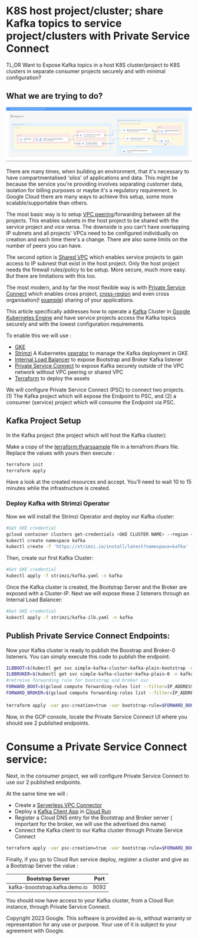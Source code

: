 # K8S host project/cluster; share Kafka topics to service project/clusters with Private Service Connect
TL;DR Want to Expose Kafka topics in a host K8S cluster/project to K8S clusters in separate consumer projects securely and with minimal configuration?

## What we are trying to do?

![GKE_PSC_Kafka](gke-psc-kafka.png)

There are many times, when building an environment, that it's necessary to have compartmentalised 'silos' of applications and data. This might be because the service you're providing involves separating customer data, isolation for billing purposes or maybe it's a regulatory requirement. In Google Cloud there are many ways to achieve this setup, some more scalable/supportable than others. 


The most basic way is to setup [VPC peering](https://cloud.google.com/vpc/docs/vpc-peering)/forwarding between all the projects. This enables subnets in the host project to be shared with the service project and vice versa. The downside is you can't have overlapping IP subnets and all projects' VPCs need to be configured individually on creation and each time there's a change. There are also some limits on the number of peers you can have. 

The second option is [Shared VPC](https://cloud.google.com/vpc/docs/shared-vpc) which enables service projects to gain access to IP subnest that exist in the host project. Only the host project needs the firewall rules/policy to be setup. More secure, much more easy. But there are limitations with this too.

The most modern, and by far the most flexible way is with [Private Service Connect](https://cloud.google.com/vpc/docs/private-service-connect) which enables cross project, [cross-region](https://cloud.google.com/vpc/docs/about-accessing-vpc-hosted-services-endpoints#global-access) and even cross organisation(! [example](https://docs.confluent.io/cloud/current/networking/private-links/gcp-private-service-connect.html)) sharing of your applications. 

This article specifically addresses how to operate a [Kafka](https://kafka.apache.org/) Cluster in [Google Kubernetes Engine](https://cloud.google.com/kubernetes-engine/docs/concepts/kubernetes-engine-overview) and have service projects access the Kafka topics securely and with the lowest configuration requirements.

To enable this we will use : 
* [GKE](https://cloud.google.com/kubernetes-engine)
* [Strimzi](https://strimzi.io/) A Kubernetes [operator](https://kubernetes.io/docs/concepts/extend-kubernetes/operator/) to manage the Kafka deployment in GKE
* [Internal Load Balancer](https://cloud.google.com/kubernetes-engine/docs/how-to/internal-load-balancing) to expose Bootstrap and Broker Kafka listener
* [Private Service Connect](https://cloud.google.com/vpc/docs/private-service-connect) to expose Kafka securely outside of the VPC network without VPC peering or shared VPC
* [Terraform](https://www.terraform.io/) to deploy the assets

We will configure Private Service Connect (PSC) to connect two projects. (1) The Kafka project which will expose the Endpoint to PSC, and (2) a consumer (service) project which will consume the Endpoint via PSC.

## Kafka Project Setup

In the Kafka project (the project which will host the Kafka cluster):

Make a copy of the [terraform.tfvarssample](./terraform.tfvarssample) file  in a terrafrom.tfvars file. Replace the values with yours then execute :

```bash
terraform init
terraform apply
```
Have a look at the created resources and accept. You'll need to wait 10 to 15 minutes whlie the infrastructure is created.

### Deploy Kafka with Strimzi Operator

Now we will install the Strimzi Operator and deploy our Kafka cluster:

```bash
#Get GKE credential
gcloud container clusters get-credentials <GKE CLUSTER NAME> --region <REGION> --project <PROJECT ID>
kubectl create namespace kafka
kubectl create -f 'https://strimzi.io/install/latest?namespace=kafka' -n kafka
```

Then, create our first Kafka Cluster:

```bash
#Get GKE credential
kubectl apply -f strimzi/kafka.yaml -n kafka
```

Once the Kafka cluster is created, the Bootstrap Server and the Broker are exposed with a Cluster-IP. Next we will expose these 2 listeners through an Internal Load Balancer:

```bash
#Get GKE credential
kubectl apply -f strimzi/kafka-ilb.yaml -n kafka
```

## Publish Private Service Connect Endpoints:

Now your Kafka cluster is ready to publish the Boostrap and Broker-0 listeners. You can simply execute this code to publish the endpoint: 

```bash
ILBBOOT=$(kubectl get svc simple-kafka-cluster-kafka-plain-bootstrap -n kafka -o jsonpath="{.status.loadBalancer.ingress[0].ip}")
ILBBROKER=$(kubectl get svc simple-kafka-cluster-kafka-plain-0 -n kafka -o jsonpath="{.status.loadBalancer.ingress[0].ip}") 
#retreive forwarding rule for bootstrap and broker svc
FORWARD_BOOT=$(gcloud compute forwarding-rules list --filter=IP_ADDRESS:$ILBBOOT --format="value(selfLink.basename())")
FORWARD_BROKER=$(gcloud compute forwarding-rules list --filter=IP_ADDRESS:$ILBBROKER --format="value(selfLink.basename())")

terraform apply -var psc-creation=true -var bootstrap-rule=$FORWARD_BOOT -var broker-rule=$FORWARD_BROKER
```

Now, in the GCP console, locate the Private Service Connect UI where you should see 2 published endpoints.

# Consume a Private Service Connect service:

Next, in the consumer project, we will configure Private Service Connect to use our 2 published endpoints.

At the same time we will :
* Create a [Serverless VPC Connector](https://cloud.google.com/vpc/docs/configure-serverless-vpc-access)
* Deploy a [Kafka Client App](https://github.com/provectus/kafka-ui) in [Cloud Run](https://cloud.google.com/run)
* Register a Cloud DNS entry for the Bootstrap and Broker server ( important for the broker, we will use the advertised dns name)
* Connect the Kafka client to our Kafka cluster through Private Service Connect

```bash
terraform apply -var psc-creation=true -var bootstrap-rule=$FORWARD_BOOT -var broker-rule=$FORWARD_BROKER -var consumer-creation=true
```
Finally, if you go to Cloud Run service deploy, register a cluster and give as a Bootstrap Server the value :

| Bootstrap Server               | Port |
|--------------------------------|------|
| kafka-boootstrap.kafka.demo.io | 9092 |

You should now have access to your Kafka cluster, from a Cloud Run instance, through Private Service Connect.

Copyright 2023 Google. This software is provided as-is, without warranty or representation for any use or purpose. Your use of it is subject to your agreement with Google.
